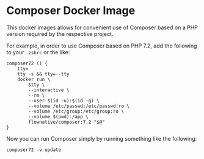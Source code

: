 # Composer Docker Image

This docker images allows for convenient use of Composer based on a PHP version
required by the respective project.

For example, in order to use Composer based on PHP 7.2, add the following to
your `.zshrc` or the like:

```
composer72 () {
    tty=
    tty -s && tty=--tty
    docker run \
        $tty \
        --interactive \
        --rm \
        --user $(id -u):$(id -g) \
        --volume /etc/passwd:/etc/passwd:ro \
        --volume /etc/group:/etc/group:ro \
        --volume $(pwd):/app \
        flownative/composer:7.2 "$@"
}
```

Now you can run Composer simply by running something like the following:

```
composer72 -v update
```
